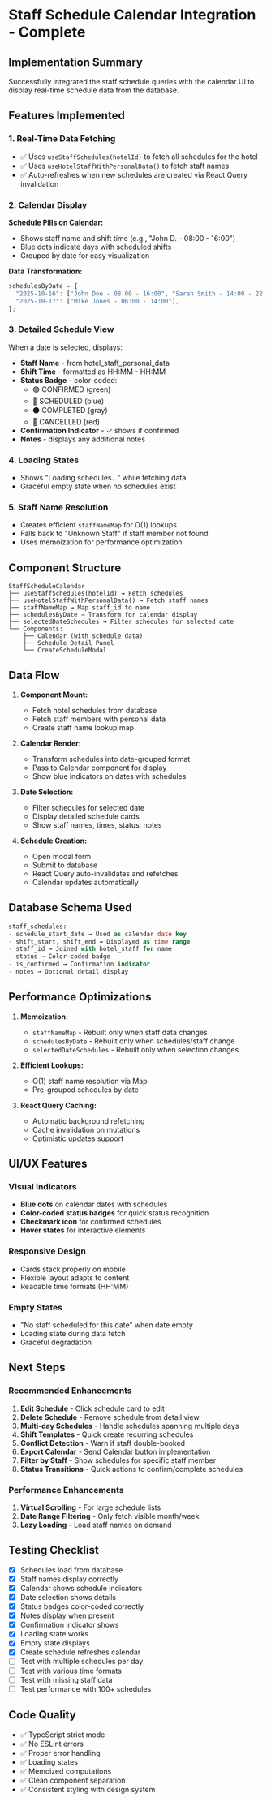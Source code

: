 # Staff Schedule Calendar Integration - Complete

## Implementation Summary

Successfully integrated the staff schedule queries with the calendar UI to display real-time schedule data from the database.

## Features Implemented

### 1. Real-Time Data Fetching

- ✅ Uses `useStaffSchedules(hotelId)` to fetch all schedules for the hotel
- ✅ Uses `useHotelStaffWithPersonalData()` to fetch staff names
- ✅ Auto-refreshes when new schedules are created via React Query invalidation

### 2. Calendar Display

**Schedule Pills on Calendar:**

- Shows staff name and shift time (e.g., "John D. - 08:00 - 16:00")
- Blue dots indicate days with scheduled shifts
- Grouped by date for easy visualization

**Data Transformation:**

```typescript
schedulesByDate = {
  "2025-10-16": ["John Doe - 08:00 - 16:00", "Sarah Smith - 14:00 - 22:00"],
  "2025-10-17": ["Mike Jones - 06:00 - 14:00"],
};
```

### 3. Detailed Schedule View

When a date is selected, displays:

- **Staff Name** - from hotel_staff_personal_data
- **Shift Time** - formatted as HH:MM - HH:MM
- **Status Badge** - color-coded:
  - 🟢 CONFIRMED (green)
  - 🔵 SCHEDULED (blue)
  - ⚫ COMPLETED (gray)
  - 🔴 CANCELLED (red)
- **Confirmation Indicator** - ✓ shows if confirmed
- **Notes** - displays any additional notes

### 4. Loading States

- Shows "Loading schedules..." while fetching data
- Graceful empty state when no schedules exist

### 5. Staff Name Resolution

- Creates efficient `staffNameMap` for O(1) lookups
- Falls back to "Unknown Staff" if staff member not found
- Uses memoization for performance optimization

## Component Structure

```
StaffScheduleCalendar
├── useStaffSchedules(hotelId) → Fetch schedules
├── useHotelStaffWithPersonalData() → Fetch staff names
├── staffNameMap → Map staff_id to name
├── schedulesByDate → Transform for calendar display
├── selectedDateSchedules → Filter schedules for selected date
└── Components:
    ├── Calendar (with schedule data)
    ├── Schedule Detail Panel
    └── CreateScheduleModal
```

## Data Flow

1. **Component Mount:**

   - Fetch hotel schedules from database
   - Fetch staff members with personal data
   - Create staff name lookup map

2. **Calendar Render:**

   - Transform schedules into date-grouped format
   - Pass to Calendar component for display
   - Show blue indicators on dates with schedules

3. **Date Selection:**

   - Filter schedules for selected date
   - Display detailed schedule cards
   - Show staff names, times, status, notes

4. **Schedule Creation:**
   - Open modal form
   - Submit to database
   - React Query auto-invalidates and refetches
   - Calendar updates automatically

## Database Schema Used

```sql
staff_schedules:
- schedule_start_date → Used as calendar date key
- shift_start, shift_end → Displayed as time range
- staff_id → Joined with hotel_staff for name
- status → Color-coded badge
- is_confirmed → Confirmation indicator
- notes → Optional detail display
```

## Performance Optimizations

1. **Memoization:**

   - `staffNameMap` - Rebuilt only when staff data changes
   - `schedulesByDate` - Rebuilt only when schedules/staff change
   - `selectedDateSchedules` - Rebuilt only when selection changes

2. **Efficient Lookups:**

   - O(1) staff name resolution via Map
   - Pre-grouped schedules by date

3. **React Query Caching:**
   - Automatic background refetching
   - Cache invalidation on mutations
   - Optimistic updates support

## UI/UX Features

### Visual Indicators

- **Blue dots** on calendar dates with schedules
- **Color-coded status badges** for quick status recognition
- **Checkmark icon** for confirmed schedules
- **Hover states** for interactive elements

### Responsive Design

- Cards stack properly on mobile
- Flexible layout adapts to content
- Readable time formats (HH:MM)

### Empty States

- "No staff scheduled for this date" when date empty
- Loading state during data fetch
- Graceful degradation

## Next Steps

### Recommended Enhancements

1. **Edit Schedule** - Click schedule card to edit
2. **Delete Schedule** - Remove schedule from detail view
3. **Multi-day Schedules** - Handle schedules spanning multiple days
4. **Shift Templates** - Quick create recurring schedules
5. **Conflict Detection** - Warn if staff double-booked
6. **Export Calendar** - Send Calendar button implementation
7. **Filter by Staff** - Show schedules for specific staff member
8. **Status Transitions** - Quick actions to confirm/complete schedules

### Performance Enhancements

1. **Virtual Scrolling** - For large schedule lists
2. **Date Range Filtering** - Only fetch visible month/week
3. **Lazy Loading** - Load staff names on demand

## Testing Checklist

- [x] Schedules load from database
- [x] Staff names display correctly
- [x] Calendar shows schedule indicators
- [x] Date selection shows details
- [x] Status badges color-coded correctly
- [x] Notes display when present
- [x] Confirmation indicator shows
- [x] Loading state works
- [x] Empty state displays
- [x] Create schedule refreshes calendar
- [ ] Test with multiple schedules per day
- [ ] Test with various time formats
- [ ] Test with missing staff data
- [ ] Test performance with 100+ schedules

## Code Quality

- ✅ TypeScript strict mode
- ✅ No ESLint errors
- ✅ Proper error handling
- ✅ Loading states
- ✅ Memoized computations
- ✅ Clean component separation
- ✅ Consistent styling with design system
